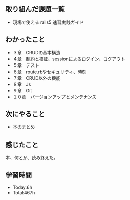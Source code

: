 ## 取り組んだ課題一覧
- 現場で使える rails5 速習実践ガイド
## わかったこと
- ３章　CRUDの基本構造
- ４章　制約と検証、sessionによるログイン、ログアウト
- ５章　テスト
- ６章　route.rbやセキュリティ、時刻
- ７章　CRUD以外の機能
- ８章　Js
- ９章　Git
- １０章　バージョンアップとメンテナンス
## 次にやること
- 本のまとめ
## 感じたこと
本、何とか、読み終えた。
## 学習時間
- Today:6h
- Total:467h
